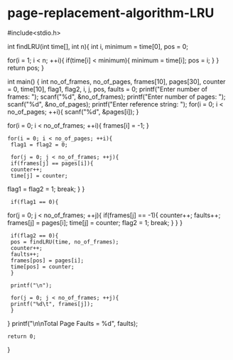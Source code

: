 # page-replacement-algorithm-LRU
#include<stdio.h>
 
int findLRU(int time[], int n){
int i, minimum = time[0], pos = 0;
 
for(i = 1; i < n; ++i){
if(time[i] < minimum){
minimum = time[i];
pos = i;
}
}
return pos;
}
 
int main()
{
    int no_of_frames, no_of_pages, frames[10], pages[30], counter = 0, time[10], flag1, flag2, i, j, pos, faults = 0;
printf("Enter number of frames: ");
scanf("%d", &no_of_frames);
printf("Enter number of pages: ");
scanf("%d", &no_of_pages);
printf("Enter reference string: ");
    for(i = 0; i < no_of_pages; ++i){
     scanf("%d", &pages[i]);
    }
    
for(i = 0; i < no_of_frames; ++i){
     frames[i] = -1;
    }
    
    for(i = 0; i < no_of_pages; ++i){
     flag1 = flag2 = 0;
    
     for(j = 0; j < no_of_frames; ++j){
     if(frames[j] == pages[i]){
     counter++;
     time[j] = counter;
   flag1 = flag2 = 1;
   break;
   }
     }
    
     if(flag1 == 0){
for(j = 0; j < no_of_frames; ++j){
     if(frames[j] == -1){
     counter++;
     faults++;
     frames[j] = pages[i];
     time[j] = counter;
     flag2 = 1;
     break;
     }
     }
     }
    
     if(flag2 == 0){
     pos = findLRU(time, no_of_frames);
     counter++;
     faults++;
     frames[pos] = pages[i];
     time[pos] = counter;
     }
    
     printf("\n");
    
     for(j = 0; j < no_of_frames; ++j){
     printf("%d\t", frames[j]);
     }
}
printf("\n\nTotal Page Faults = %d", faults);
    
    return 0;
}
